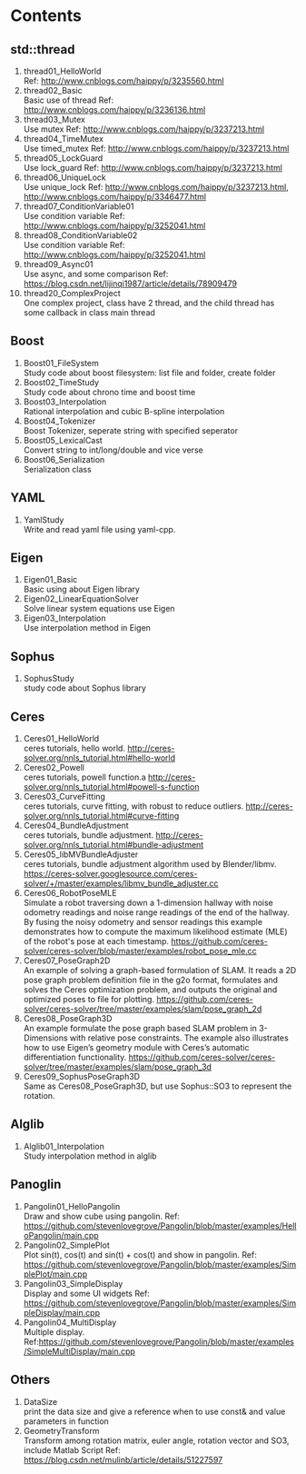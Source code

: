 # Contents
## std::thread
1. thread01_HelloWorld  \
    Ref: http://www.cnblogs.com/haippy/p/3235560.html
1. thread02_Basic   \
    Basic use of thread
    Ref: http://www.cnblogs.com/haippy/p/3236136.html
1. thread03_Mutex   \
    Use mutex
    Ref: http://www.cnblogs.com/haippy/p/3237213.html
1. thread04_TimeMutex   \
    Use timed_mutex
    Ref: http://www.cnblogs.com/haippy/p/3237213.html
1. thread05_LockGuard   \
    Use lock_guard
    Ref: http://www.cnblogs.com/haippy/p/3237213.html
1. thread06_UniqueLock  \
    Use unique_lock
    Ref: http://www.cnblogs.com/haippy/p/3237213.html, http://www.cnblogs.com/haippy/p/3346477.html
1. thread07_ConditionVariable01 \
    Use condition variable
    Ref: http://www.cnblogs.com/haippy/p/3252041.html
1. thread08_ConditionVariable02 \
    Use condition variable
    Ref: http://www.cnblogs.com/haippy/p/3252041.html
1. thread09_Async01 \
    Use async, and some comparison
    Ref: https://blog.csdn.net/lijinqi1987/article/details/78909479
1. thread20_ComplexProject  \
    One complex project, class have 2 thread, and the child thread has some callback in class main thread


## Boost
1. Boost01_FileSystem   \
    Study code about boost filesystem: list file and folder, create folder
1. Boost02_TimeStudy    \
    Study code about chrono time and boost time
1. Boost03_Interpolation    \
    Rational interpolation and cubic B-spline interpolation
1. Boost04_Tokenizer    \
    Boost Tokenizer, seperate string with specified seperator
1. Boost05_LexicalCast  \
    Convert string to int/long/double and vice verse
1. Boost06_Serialization    \
    Serialization class


## YAML
1. YamlStudy    \
    Write and read yaml file using yaml-cpp.


## Eigen
1. Eigen01_Basic    \
    Basic using about Eigen library
1. Eigen02_LinearEquationSolver \
    Solve linear system equations use Eigen
1. Eigen03_Interpolation    \
    Use interpolation method in Eigen


## Sophus
1. SophusStudy  \
    study code about Sophus library


## Ceres
1. Ceres01_HelloWorld  \
    ceres tutorials, hello world. http://ceres-solver.org/nnls_tutorial.html#hello-world
1. Ceres02_Powell   \
    ceres tutorials, powell function.a http://ceres-solver.org/nnls_tutorial.html#powell-s-function
1. Ceres03_CurveFitting \
    ceres tutorials, curve fitting, with robust to reduce outliers.
    http://ceres-solver.org/nnls_tutorial.html#curve-fitting
1. Ceres04_BundleAdjustment \
    ceres tutorials, bundle adjustment.
    http://ceres-solver.org/nnls_tutorial.html#bundle-adjustment
1. Ceres05_libMVBundleAdjuster    \
    ceres tutorials, bundle adjustment algorithm used by Blender/libmv.
    https://ceres-solver.googlesource.com/ceres-solver/+/master/examples/libmv_bundle_adjuster.cc
1. Ceres06_RobotPoseMLE \
    Simulate a robot traversing down a 1-dimension hallway with noise odometry readings and noise range readings of the
    end of the hallway. By fusing the noisy odometry and sensor readings this example demonstrates how to compute the
    maximum likelihood estimate (MLE) of the robot's pose at each timestamp.
    https://github.com/ceres-solver/ceres-solver/blob/master/examples/robot_pose_mle.cc
1. Ceres07_PoseGraph2D \
    An example of solving a graph-based formulation of SLAM. It reads a 2D pose graph problem definition file in the g2o
    format, formulates and solves the Ceres optimization problem, and outputs the original and optimized poses to file
    for plotting.
    https://github.com/ceres-solver/ceres-solver/tree/master/examples/slam/pose_graph_2d
1. Ceres08_PoseGraph3D  \
    An example formulate the pose graph based SLAM problem in 3-Dimensions with relative pose constraints. The example
    also illustrates how to use Eigen’s geometry module with Ceres’s automatic differentiation functionality.
    https://github.com/ceres-solver/ceres-solver/tree/master/examples/slam/pose_graph_3d
1. Ceres09_SophusPoseGraph3D    \
    Same as Ceres08_PoseGraph3D, but use Sophus::SO3 to represent the rotation.

## Alglib
1. Alglib01_Interpolation   \
    Study interpolation method in alglib

## Panoglin
1. Pangolin01_HelloPangolin \
    Draw and show cube using pangolin.
    Ref: https://github.com/stevenlovegrove/Pangolin/blob/master/examples/HelloPangolin/main.cpp
1. Pangolin02_SimplePlot    \
    Plot sin(t), cos(t) and sin(t) + cos(t) and show in pangolin.
    Ref: https://github.com/stevenlovegrove/Pangolin/blob/master/examples/SimplePlot/main.cpp
1. Pangolin03_SimpleDisplay \
    Display and some UI widgets
    Ref: https://github.com/stevenlovegrove/Pangolin/blob/master/examples/SimpleDisplay/main.cpp
1. Pangolin04_MultiDisplay  \
    Multiple display.
    Ref:https://github.com/stevenlovegrove/Pangolin/blob/master/examples/SimpleMultiDisplay/main.cpp

## Others
1. DataSize\
    print the data size and give a reference when to use const& and value parameters in function
1. GeometryTransform    \
    Transform among rotation matrix, euler angle, rotation vector and SO3, include Matlab Script
    Ref: https://blog.csdn.net/mulinb/article/details/51227597